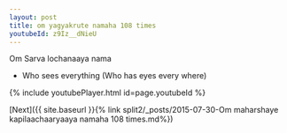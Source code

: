 ```yaml
---
layout: post
title: om yagyakrute namaha 108 times
youtubeId: z9Iz__dNieU
---
```

 
 
Om Sarva lochanaaya nama 
 
 -  Who sees everything (Who has eyes every where) 
 
  
 
  
 
 
 
 
 
 


{% include youtubePlayer.html id=page.youtubeId %}
 
[Next]({{ site.baseurl }}{% link  split2/_posts/2015-07-30-Om maharshaye kapilaachaaryaaya namaha 108 times.md%})
 

